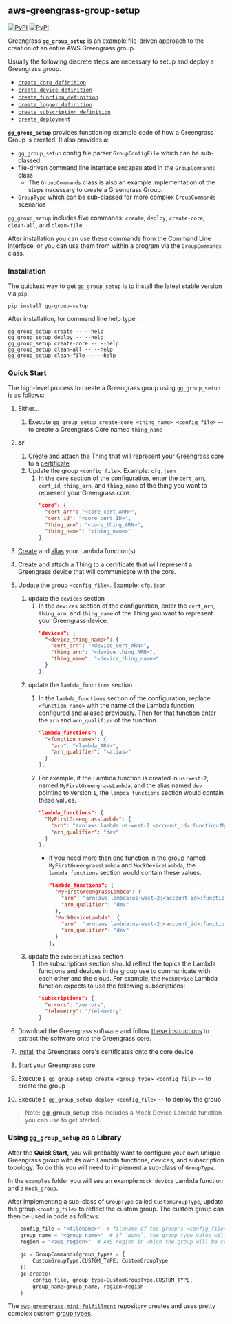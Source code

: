## aws-greengrass-group-setup

[![PyPI](https://img.shields.io/pypi/l/gg-group-setup.svg)]() [![PyPI](https://img.shields.io/pypi/v/gg-group-setup.svg)]()

Greengrass **`gg_group_setup`** is an example file-driven approach to the creation 
of an entire AWS Greengrass group.

Usually the following discrete steps are necessary to setup and deploy a Greengrass group.

- [`create_core_definition`](https://boto3.readthedocs.io/en/latest/reference/services/greengrass.html#Greengrass.Client.create_core_definition)
- [`create_device_definition`](https://boto3.readthedocs.io/en/latest/reference/services/greengrass.html#Greengrass.Client.create_device_definition)
- [`create_function_definition`](https://boto3.readthedocs.io/en/latest/reference/services/greengrass.html#Greengrass.Client.create_function_definition)
- [`create_logger_definition`](https://boto3.readthedocs.io/en/latest/reference/services/greengrass.html#Greengrass.Client.create_logger_definition)
- [`create_subscription_definition`](https://boto3.readthedocs.io/en/latest/reference/services/greengrass.html#Greengrass.Client.create_subscription_definition)
- [`create_deployment`](https://boto3.readthedocs.io/en/latest/reference/services/greengrass.html#Greengrass.Client.create_deployment)

**`gg_group_setup`** provides functioning example code of how a Greengrass Group is 
created. It also provides a:
- `gg_group_setup` config file parser `GroupConfigFile` which can be sub-classed
- file-driven command line interface encapsulated in the `GroupComnands` class
    - The `GroupCommands` class is also an example implementation of the steps 
    necessary to create a Greengrass Group. 
- `GroupType` which can be sub-classed for more complex `GroupCommands` scenarios

`gg_group_setup` includes five commands: 
`create`, `deploy`, `create-core`, `clean-all`, and `clean-file`.

After installation you can use these commands from the Command Line Interface, or 
you can use them from within a program via the `GroupCommands` class. 

### Installation

The quickest way to get `gg_group_setup` is to install the latest stable version via `pip`.

    pip install gg-group-setup
    
After installation, for command line help type:

    gg_group_setup create -- --help
    gg_group_setup deploy -- --help
    gg_group_setup create-core -- --help
    gg_group_setup clean-all -- --help
    gg_group_setup clean-file -- --help

### Quick Start

The high-level process to create a Greengrass group using `gg_group_setup` is as
follows:

1. Either... 
    1. Execute `gg_group_setup create-core <thing_name> <config_file>` -- to 
    create a Greengrass Core named `thing_name`
1. **or** 
    1. [Create](http://docs.aws.amazon.com/iot/latest/developerguide/thing-registry.html) and attach 
the Thing that will represent your Greengrass core to a [certificate](http://docs.aws.amazon.com/iot/latest/developerguide/managing-device-certs.html)
    1. Update the group `<config_file>`. Example: `cfg.json`
        1. In the `core` section of the configuration, enter the `cert_arn`, 
        `cert_id`, `thing_arn`, and  `thing_name` of the thing you want to 
        represent your Greengrass core.
            ```json
            "core": {
              "cert_arn": "<core_cert_ARN>",
              "cert_id": "<core_cert_ID>",
              "thing_arn": "<core_thing_ARN>",
              "thing_name": "<thing_name>"
            },
            ```

1. [Create](http://docs.aws.amazon.com/lambda/latest/dg/with-scheduledevents-example.html) 
and [alias](http://docs.aws.amazon.com/lambda/latest/dg/aliases-intro.html) your 
Lambda function(s) 
1. Create and attach a Thing to a certificate that will represent a Greengrass device that will 
communicate with the core.
1. Update the group `<config_file>`. Example: `cfg.json`
    1. update the `devices` section
        1. In the `devices` section of the configuration, enter the `cert_arn`, `thing_arn`, and 
        `thing_name` of the Thing you want to represent your Greengrass device.
            ```json
            "devices": {
              "<device_thing_name>": {
                "cert_arn": "<device_cert_ARN>",
                "thing_arn": "<device_thing_ARN>",
                "thing_name": "<device_thing_name>"
              }
            },
            ```
    1. update the `lambda_functions` section
        1. In the `lambda_functions` section of the configuration, replace `<function_name>` 
        with the name of the Lambda function configured and aliased previously. Then for 
        that function enter the `arn` and `arn_qualifier` of the function.
            ```json
            "lambda_functions": {
              "<function_name>": {
                "arn": "<lambda_ARN>",
                "arn_qualifier": "<alias>"
              }
            },
            ```
        
        1. For example, if the Lambda function is created in `us-west-2`, named 
        `MyFirstGreengrassLambda`, and the alias named `dev` pointing to version `1`, 
        the `lambda_functions` section would contain these values.
            ```json
            "lambda_functions": {
              "MyFirstGreengrassLambda": {
                "arn": "arn:aws:lambda:us-west-2:<account_id>:function:MyFirstGreengrassLambda:dev",
                "arn_qualifier": "dev"
              }
            },
            ```
        
            - If you need more than one function in the group named 
            `MyFirstGreengrassLambda` and `MockDeviceLambda`, the `lambda_functions` section would 
            contain these values.
                ```json
                "lambda_functions": {
                  "MyFirstGreengrassLambda": {
                    "arn": "arn:aws:lambda:us-west-2:<account_id>:function:MyFirstGreengrassLambda:dev",
                    "arn_qualifier": "dev"
                  },
                  "MockDeviceLambda": {
                    "arn": "arn:aws:lambda:us-west-2:<account_id>:function:MockDeviceLambda:dev",
                    "arn_qualifier": "dev"
                  }
                },
                ```
    1. update the `subscriptions` section
        1. the subscriptions section should reflect the topics the Lambda 
        functions and devices in the group use to communicate with each other and 
        the cloud. 
        For example, the `MockDevice` Lambda function expects to use the following subscriptions:
            ```json
            "subscriptions": {
              "errors": "/errors",
              "telemetry": "/telemetry"
            }
            ```
1. Download the Greengrass software and follow [these instructions](http://docs.aws.amazon.com/greengrass/latest/userguide/extract-distributable.html) 
to extract the software onto the Greengrass core.
1. [Install](http://docs.aws.amazon.com/greengrass/latest/userguide/install-core-certs.html) 
the Greengrass core's certificates onto the core device
1. [Start](http://docs.aws.amazon.com/greengrass/latest/userguide/start-core.html) 
your Greengrass core
1. Execute `$ gg_group_setup create <group_type> <config_file>` -- to create the group
1. Execute `$ gg_group_setup deploy <config_file>` -- to deploy the group

> Note: **gg_group_setup** also includes a Mock Device Lambda function you can use to 
get started. 

### Using `gg_group_setup` as a Library

After the **Quick Start,** you will probably want to configure your own unique Greengrass 
group with its own Lambda functions, devices, and subscription topology. To do 
this you will need to implement a sub-class of `GroupType`. 
 
In the `examples` folder you will see an example `mock_device` Lambda function 
and a `mock_group`. 

After implementing a sub-class of `GroupType` called `CustomGroupType`, update 
the group `<config_file>` to reflect the custom group. The custom group can then 
be used in code as follows:
```python
    config_file = "<filename>"  # filename of the group's <config_file>
    group_name = "<group_name>"  # if `None`, the group_type value will be used
    region = "<aws_region>"  # AWS region in which the group will be created
 
    gc = GroupCommands(group_types = {
        CustomGroupType.CUSTOM_TYPE: CustomGroupType
    })
    gc.create(
        config_file, group_type=CustomGroupType.CUSTOM_TYPE, 
        group_name=group_name, region=region
    )
```

The [`aws-greengrass-mini-fulfillment`](https://github.com/awslabs/aws-greengrass-mini-fulfillment) 
repository creates and uses pretty complex custom [group types](https://github.com/awslabs/aws-greengrass-mini-fulfillment/blob/master/groups/group_setup.py).
